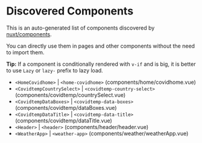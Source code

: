 # Discovered Components

This is an auto-generated list of components discovered by [nuxt/components](https://github.com/nuxt/components).

You can directly use them in pages and other components without the need to import them.

**Tip:** If a component is conditionally rendered with `v-if` and is big, it is better to use `Lazy` or `lazy-` prefix to lazy load.

- `<HomeCovidhome>` | `<home-covidhome>` (components/home/covidhome.vue)
- `<CovidtempCountrySelect>` | `<covidtemp-country-select>` (components/covidtemp/countrySelect.vue)
- `<CovidtempDataBoxes>` | `<covidtemp-data-boxes>` (components/covidtemp/dataBoxes.vue)
- `<CovidtempDataTitle>` | `<covidtemp-data-title>` (components/covidtemp/dataTitle.vue)
- `<Header>` | `<header>` (components/header/header.vue)
- `<WeatherApp>` | `<weather-app>` (components/weather/weatherApp.vue)
